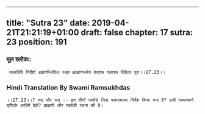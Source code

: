 
---
title: "Sutra 23"
date: 2019-04-21T21:21:19+01:00
draft: false
chapter: 17
sutra: 23
position: 191
---
### मूल श्लोकः:
```
 तत्सदिति निर्देशो ब्रह्मणस्त्रिविधः स्मृतः।ब्राह्मणास्तेन वेदाश्च यज्ञाश्च विहिताः पुरा।।17.23।।

```

### Hindi Translation By Swami Ramsukhdas
```
।।17.23।।? तत् और सत् -- इन तीनों नामोंसे जिस परमात्माका निर्देश किया गया है? उसी परमात्माने सृष्टिके आदिमें वेदों? ब्राह्मणों और यज्ञोंकी रचना की है।

```


